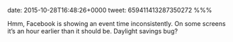 date: 2015-10-28T16:48:26+0000
tweet: 659411413287350272
%%%

Hmm, Facebook is showing an event time inconsistently. On some screens it’s an hour earlier than it should be. Daylight savings bug?
